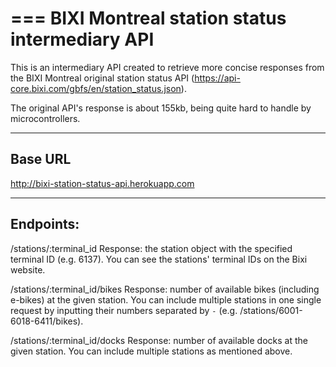 ===
BIXI Montreal station status intermediary API
===

This is an intermediary API created to retrieve more concise responses from the BIXI Montreal original station status API (https://api-core.bixi.com/gbfs/en/station_status.json).

The original API's response is about 155kb, being quite hard to handle by microcontrollers.

---
Base URL
---

http://bixi-station-status-api.herokuapp.com

---
Endpoints:
---

/stations/:terminal_id
Response: the station object with the specified terminal ID (e.g. 6137). You can see the stations' terminal IDs on the Bixi website.

/stations/:terminal_id/bikes
Response: number of available bikes (including e-bikes) at the given station. You can include multiple stations in one single request by inputting their numbers separated by `-` (e.g. /stations/6001-6018-6411/bikes).

/stations/:terminal_id/docks
Response: number of available docks at the given station. You can include multiple stations as mentioned above.
